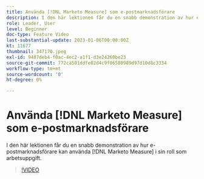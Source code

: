 ```yaml
---
title: Använda [!DNL Marketo Measure] som e-postmarknadsförare
description: I den här lektionen får du en snabb demonstration av hur e-postmarknadsförare kan använda [!DNL Marketo Measure] i sin roll som arbetsuppgift.
role: Leader, User
level: Beginner
doc-type: Feature Video
last-substantial-update: 2023-01-06T00:00:00Z
kt: 11677
thumbnail: 347170.jpeg
exl-id: 9487deb4-f0ac-4ec2-a1f1-d3e24260be23
source-git-commit: 772ca501ddfe02d4c9f06580989d97d10d8c3334
workflow-type: tm+mt
source-wordcount: '0'
ht-degree: 0%

---
```


# Använda [!DNL Marketo Measure] som e-postmarknadsförare

I den här lektionen får du en snabb demonstration av hur e-postmarknadsförare kan använda [!DNL Marketo Measure] i sin roll som arbetsuppgift.

>[!VIDEO](https://video.tv.adobe.com/v/347170/?quality=12&learn=on)
